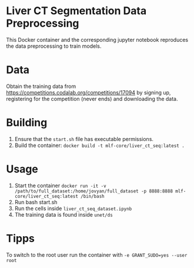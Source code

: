 # Liver CT Segmentation Data Preprocessing

This Docker container and the corresponding jupyter notebook reproduces the data preprocessing to train models.

# Data

Obtain the training data from https://competitions.codalab.org/competitions/17094 by signing up, registering for the competition (never ends) and downloading the data.

# Building

1. Ensure that the `start.sh` file has executable permissions.
2. Build the container: `docker build -t mlf-core/liver_ct_seq:latest .`

# Usage

1. Start the container `docker run -it -v /path/to/full_dataset:/home/jovyan/full_dataset -p 8888:8888 mlf-core/liver_ct_seq:latest /bin/bash`
2. Run bash start.sh
3. Run the cells inside `liver_ct_seq_dataset.ipynb`
4. The training data is found inside `unet/ds`

# Tipps

To switch to the root user run the container with `-e GRANT_SUDO=yes --user root`
